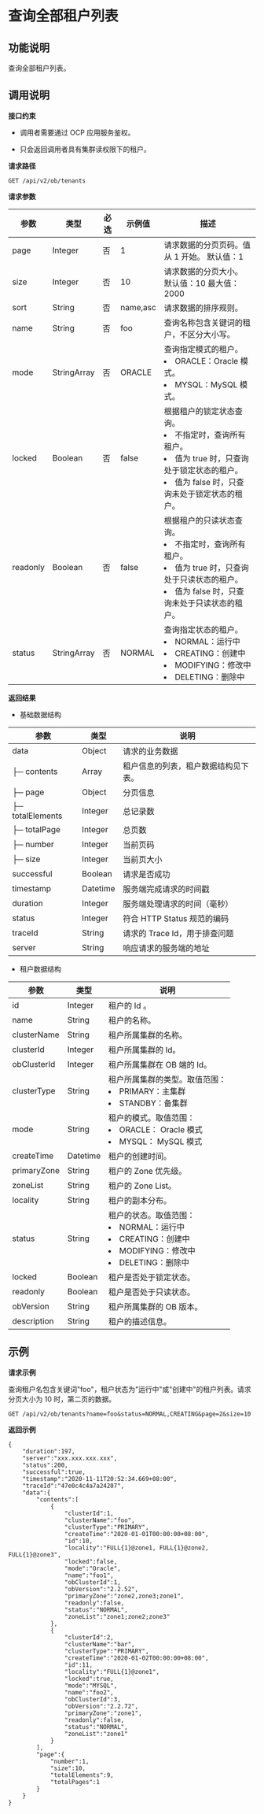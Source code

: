 查询全部租户列表 
=============================



**功能说明** 
-----------------------------

查询全部租户列表。

**调用说明** 
-----------------------------

**接口约束** 

* 调用者需要通过 OCP 应用服务鉴权。

  

* 只会返回调用者具有集群读权限下的租户。

  




**请求路径** 

`GET /api/v2/ob/tenants`

**请求参数** 


|    参数    |     类型      | 必选 |   示例值    |                                                                                                                         描述                                                                                                                          |
|----------|-------------|----|----------|-----------------------------------------------------------------------------------------------------------------------------------------------------------------------------------------------------------------------------------------------------|
| page     | Integer     | 否  | 1        | 请求数据的分页页码。值从 1 开始。 默认值：1                                                                                                                                                                                                            |
| size     | Integer     | 否  | 10       | 请求数据的分页大小。 默认值：10 最大值：2000                                                                                                                                                                                          |
| sort     | String      | 否  | name,asc | 请求数据的排序规则。                                                                                                                                                                                                                                          |
| name     | String      | 否  | foo      | 查询名称包含关键词的租户，不区分大小写。                                                                                                                                                                                                                                |
| mode     | StringArray | 否  | ORACLE   | 查询指定模式的租户。  <li>  ORACLE：Oracle 模式。   </li> <li>  MYSQL：MySQL 模式。 </li>                                                                                               |
| locked   | Boolean     | 否  | false    | 根据租户的锁定状态查询。  <li>不指定时，查询所有租户。  </li> <li> 值为 true 时，只查询处于锁定状态的租户。  </li> <li> 值为 false 时，只查询未处于锁定状态的租户。 </li>                          |
| readonly | Boolean     | 否  | false    | 根据租户的只读状态查询。 <li> 不指定时，查询所有租户。  </li> <li>  值为 true 时，只查询处于只读状态的租户。   </li> <li>  值为 false 时，只查询未处于只读状态的租户。  </li>                         |
| status   | StringArray | 否  | NORMAL   | 查询指定状态的租户。 <li> NORMAL：运行中  </li> <li>  CREATING：创建中 </li> <li>  MODIFYING：修改中  </li> <li>  DELETING：删除中</li>     |



**返回结果** 

* 基础数据结构

  




|        参数        |    类型    |          说明          |
|------------------|----------|----------------------|
| data             | Object   | 请求的业务数据              |
| ├─ contents      | Array    | 租户信息的列表，租户数据结构见下表。   |
| ├─ page          | Object   | 分页信息                 |
| ├─ totalElements | Integer  | 总记录数                 |
| ├─ totalPage     | Integer  | 总页数                  |
| ├─ number        | Integer  | 当前页码                 |
| ├─ size          | Integer  | 当前页大小                |
| successful       | Boolean  | 请求是否成功               |
| timestamp        | Datetime | 服务端完成请求的时间戳          |
| duration         | Integer  | 服务端处理请求的时间（毫秒）       |
| status           | Integer  | 符合 HTTP Status 规范的编码 |
| traceId          | String   | 请求的 Trace Id，用于排查问题  |
| server           | String   | 响应请求的服务端的地址          |





* 租户数据结构

  




|     参数      |    类型    |                                                                                                                          说明                                                                                                                          |
|-------------|----------|------------------------------------------------------------------------------------------------------------------------------------------------------------------------------------------------------------------------------------------------------|
| id          | Integer  | 租户的 Id 。                                                                                                                                                                                                                                             |
| name        | String   | 租户的名称。                                                                                                                                                                                                                                               |
| clusterName | String   | 租户所属集群的名称。                                                                                                                                                                                                                                           |
| clusterId   | Integer  | 租户所属集群的 Id。                                                                                                                                                                                                                                          |
| obClusterId | Integer  | 租户所属集群在 OB 端的 Id。                                                                                                                                                                                                                                    |
| clusterType | String   | 租户所属集群的类型。取值范围： <li>PRIMARY：主集群    </li> <li>  STANDBY：备集群     </li>                                                                                                  |
| mode        | String   | 租户的模式。取值范围：  <li>  ORACLE： Oracle 模式    </li> <li> MYSQL： MySQL 模式   </li>                                                                                              |
| createTime  | Datetime | 租户的创建时间。                                                                                                                                                                                                                                             |
| primaryZone | String   | 租户的 Zone 优先级。                                                                                                                                                                                                                                        |
| zoneList    | String   | 租户的 Zone List。                                                                                                                                                                                                                                       |
| locality    | String   | 租户的副本分布。                                                                                                                                                                                                                                             |
| status      | String   | 租户的状态。取值范围： <li> NORMAL：运行中   </li> <li> CREATING：创建中   </li> <li> MODIFYING：修改中   </li> <li> DELETING：删除中  </li>   |
| locked      | Boolean  | 租户是否处于锁定状态。                                                                                                                                                                                                                                          |
| readonly    | Boolean  | 租户是否处于只读状态。                                                                                                                                                                                                                                          |
| obVersion   | String   | 租户所属集群的 OB 版本。                                                                                                                                                                                                                                       |
| description | String   | 租户的描述信息。                                                                                                                                                                                                                                             |



**示例** 
---------------------------

**请求示例** 

查询租户名包含关键词"foo"，租户状态为"运行中"或"创建中"的租户列表。请求分页大小为 10 时，第二页的数据。

```code
GET /api/v2/ob/tenants?name=foo&status=NORMAL,CREATING&page=2&size=10
```



**返回示例** 

```code
{
    "duration":197,
    "server":"xxx.xxx.xxx.xxx",
    "status":200,
    "successful":true,
    "timestamp":"2020-11-11T20:52:34.669+08:00",
    "traceId":"47e0c4c4a7a24207",
    "data":{
        "contents":[
            {
                "clusterId":1,
                "clusterName":"foo",
                "clusterType":"PRIMARY",
                "createTime":"2020-01-01T00:00:00+08:00",
                "id":10,
                "locality":"FULL{1}@zone1, FULL{1}@zone2, FULL{1}@zone3",
                "locked":false,
                "mode":"Oracle",
                "name":"foo1",
                "obClusterId":1,
                "obVersion":"2.2.52",
                "primaryZone":"zone2,zone3;zone1",
                "readonly":false,
                "status":"NORMAL",
                "zoneList":"zone1;zone2;zone3"
            },
            {
                "clusterId":2,
                "clusterName":"bar",
                "clusterType":"PRIMARY",
                "createTime":"2020-01-02T00:00:00+08:00",
                "id":11,
                "locality":"FULL{1}@zone1",
                "locked":true,
                "mode":"MYSQL",
                "name":"foo2",
                "obClusterId":3,
                "obVersion":"2.2.72",
                "primaryZone":"zone1",
                "readonly":false,
                "status":"NORMAL",
                "zoneList":"zone1"
            }
        ],
        "page":{
            "number":1,
            "size":10,
            "totalElements":9,
            "totalPages":1
        }
    }
}
```




